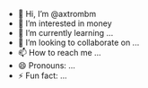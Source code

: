 - 👋 Hi, I’m @axtrombm
- 👀 I’m interested in money
- 🌱 I’m currently learning ...
- 💞️ I’m looking to collaborate on ...
- 📫 How to reach me ...
- 😄 Pronouns: ...
- ⚡ Fun fact: ...

<!---
axrpp/axrpp is a ✨ special ✨ repository because its `README.md` (this file) appears on your GitHub profile.
You can click the Preview link to take a look at your changes.
--->
